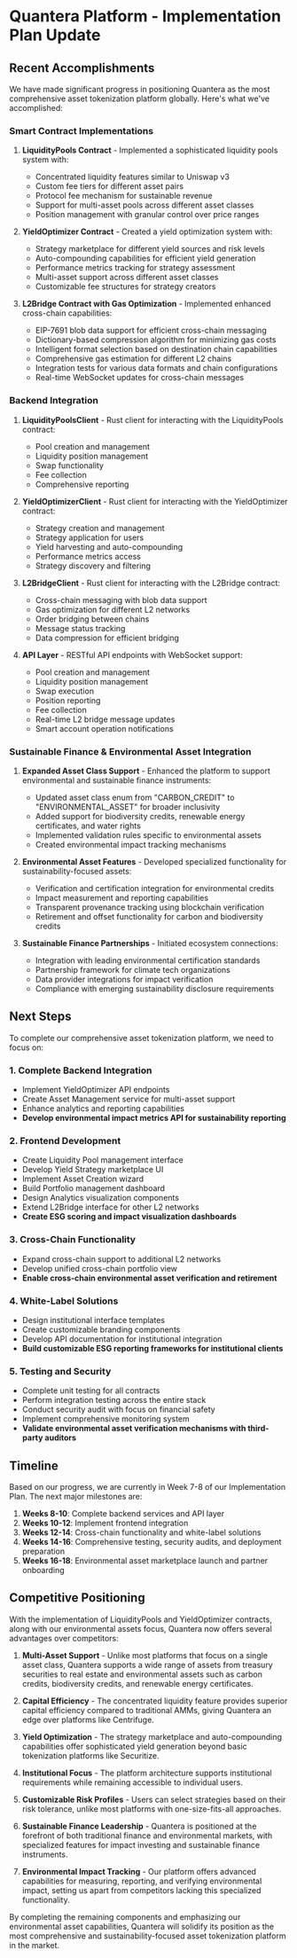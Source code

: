 # Quantera Platform - Implementation Plan Update

## Recent Accomplishments

We have made significant progress in positioning Quantera as the most comprehensive asset tokenization platform globally. Here's what we've accomplished:

### Smart Contract Implementations

1. **LiquidityPools Contract** - Implemented a sophisticated liquidity pools system with:
   - Concentrated liquidity features similar to Uniswap v3
   - Custom fee tiers for different asset pairs
   - Protocol fee mechanism for sustainable revenue
   - Support for multi-asset pools across different asset classes
   - Position management with granular control over price ranges

2. **YieldOptimizer Contract** - Created a yield optimization system with:
   - Strategy marketplace for different yield sources and risk levels
   - Auto-compounding capabilities for efficient yield generation
   - Performance metrics tracking for strategy assessment
   - Multi-asset support across different asset classes
   - Customizable fee structures for strategy creators

3. **L2Bridge Contract with Gas Optimization** - Implemented enhanced cross-chain capabilities:
   - EIP-7691 blob data support for efficient cross-chain messaging
   - Dictionary-based compression algorithm for minimizing gas costs
   - Intelligent format selection based on destination chain capabilities
   - Comprehensive gas estimation for different L2 chains
   - Integration tests for various data formats and chain configurations
   - Real-time WebSocket updates for cross-chain messages

### Backend Integration

1. **LiquidityPoolsClient** - Rust client for interacting with the LiquidityPools contract:
   - Pool creation and management
   - Liquidity position management
   - Swap functionality
   - Fee collection
   - Comprehensive reporting

2. **YieldOptimizerClient** - Rust client for interacting with the YieldOptimizer contract:
   - Strategy creation and management
   - Strategy application for users
   - Yield harvesting and auto-compounding
   - Performance metrics access
   - Strategy discovery and filtering

3. **L2BridgeClient** - Rust client for interacting with the L2Bridge contract:
   - Cross-chain messaging with blob data support
   - Gas optimization for different L2 networks
   - Order bridging between chains
   - Message status tracking
   - Data compression for efficient bridging

4. **API Layer** - RESTful API endpoints with WebSocket support:
   - Pool creation and management
   - Liquidity position management
   - Swap execution
   - Position reporting
   - Fee collection
   - Real-time L2 bridge message updates
   - Smart account operation notifications

### Sustainable Finance & Environmental Asset Integration

1. **Expanded Asset Class Support** - Enhanced the platform to support environmental and sustainable finance instruments:
   - Updated asset class enum from "CARBON_CREDIT" to "ENVIRONMENTAL_ASSET" for broader inclusivity
   - Added support for biodiversity credits, renewable energy certificates, and water rights
   - Implemented validation rules specific to environmental assets
   - Created environmental impact tracking mechanisms

2. **Environmental Asset Features** - Developed specialized functionality for sustainability-focused assets:
   - Verification and certification integration for environmental credits
   - Impact measurement and reporting capabilities
   - Transparent provenance tracking using blockchain verification
   - Retirement and offset functionality for carbon and biodiversity credits

3. **Sustainable Finance Partnerships** - Initiated ecosystem connections:
   - Integration with leading environmental certification standards
   - Partnership framework for climate tech organizations
   - Data provider integrations for impact verification
   - Compliance with emerging sustainability disclosure requirements

## Next Steps

To complete our comprehensive asset tokenization platform, we need to focus on:

### 1. Complete Backend Integration

- Implement YieldOptimizer API endpoints
- Create Asset Management service for multi-asset support
- Enhance analytics and reporting capabilities
- **Develop environmental impact metrics API for sustainability reporting**

### 2. Frontend Development

- Create Liquidity Pool management interface
- Develop Yield Strategy marketplace UI
- Implement Asset Creation wizard
- Build Portfolio management dashboard
- Design Analytics visualization components
- Extend L2Bridge interface for other L2 networks
- **Create ESG scoring and impact visualization dashboards**

### 3. Cross-Chain Functionality

- Expand cross-chain support to additional L2 networks
- Develop unified cross-chain portfolio view
- **Enable cross-chain environmental asset verification and retirement**

### 4. White-Label Solutions

- Design institutional interface templates
- Create customizable branding components
- Develop API documentation for institutional integration
- **Build customizable ESG reporting frameworks for institutional clients**

### 5. Testing and Security

- Complete unit testing for all contracts
- Perform integration testing across the entire stack
- Conduct security audit with focus on financial safety
- Implement comprehensive monitoring system
- **Validate environmental asset verification mechanisms with third-party auditors**

## Timeline

Based on our progress, we are currently in Week 7-8 of our Implementation Plan. The next major milestones are:

1. **Weeks 8-10**: Complete backend services and API layer
2. **Weeks 10-12**: Implement frontend integration
3. **Weeks 12-14**: Cross-chain functionality and white-label solutions
4. **Weeks 14-16**: Comprehensive testing, security audits, and deployment preparation
5. **Weeks 16-18**: Environmental asset marketplace launch and partner onboarding

## Competitive Positioning

With the implementation of LiquidityPools and YieldOptimizer contracts, along with our environmental assets focus, Quantera now offers several advantages over competitors:

1. **Multi-Asset Support** - Unlike most platforms that focus on a single asset class, Quantera supports a wide range of assets from treasury securities to real estate and environmental assets such as carbon credits, biodiversity credits, and renewable energy certificates.

2. **Capital Efficiency** - The concentrated liquidity feature provides superior capital efficiency compared to traditional AMMs, giving Quantera an edge over platforms like Centrifuge.

3. **Yield Optimization** - The strategy marketplace and auto-compounding capabilities offer sophisticated yield generation beyond basic tokenization platforms like Securitize.

4. **Institutional Focus** - The platform architecture supports institutional requirements while remaining accessible to individual users.

5. **Customizable Risk Profiles** - Users can select strategies based on their risk tolerance, unlike most platforms with one-size-fits-all approaches.

6. **Sustainable Finance Leadership** - Quantera is positioned at the forefront of both traditional finance and environmental markets, with specialized features for impact investing and sustainable finance instruments.

7. **Environmental Impact Tracking** - Our platform offers advanced capabilities for measuring, reporting, and verifying environmental impact, setting us apart from competitors lacking this specialized functionality.

By completing the remaining components and emphasizing our environmental asset capabilities, Quantera will solidify its position as the most comprehensive and sustainability-focused asset tokenization platform in the market. 